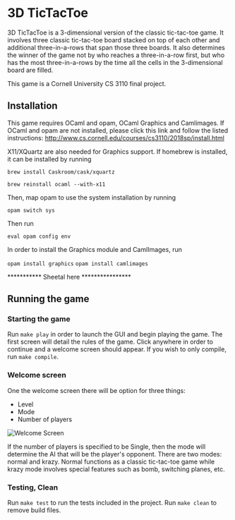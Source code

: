 # 3D TicTacToe

3D TicTacToe is a 3-dimensional version of the classic tic-tac-toe game. It involves three classic tic-tac-toe board stacked on top of each other and additional three-in-a-rows that span those three boards. It also determines the winner of the game not by who reaches a three-in-a-row first, but who has the most three-in-a-rows by the time all the cells in the 3-dimensional board are filled. 

This game is a Cornell University CS 3110 final project.

## Installation

This game requires OCaml and opam, OCaml Graphics and Camlimages. If OCaml and opam are not installed, please click this link and follow the listed instructions: http://www.cs.cornell.edu/courses/cs3110/2018sp/install.html

X11/XQuartz are also needed for Graphics support. If homebrew is installed, it can be installed by running

```brew install Caskroom/cask/xquartz```

```brew reinstall ocaml --with-x11```

Then, map opam to use the system installation by running

`opam switch sys`
 
Then run 

`eval opam config env`

In order to install the Graphics module and CamlImages, run

`opam install graphics`
`opam install camlimages`

*********** Sheetal here ****************

## Running the game

### Starting the game

Run `make play` in order to launch the GUI and begin playing the game. The first screen will detail the rules of the game. Click anywhere in order to continue and a welcome screen should appear.
If you wish to only compile, run `make compile`.

### Welcome screen

One the welcome screen there will be option for three things:
* Level
* Mode
* Number of players

![Welcome Screen](imgs/welcome_screen.png "Welcome Screen")

If the number of players is specified to be Single, then the mode will determine the AI that will be the player's opponent.
There are two modes: normal and krazy. Normal functions as a classic tic-tac-toe game while krazy mode involves special features such as bomb, switching planes, etc.

### Testing, Clean
Run `make test` to run the tests included in the project.
Run `make clean` to remove build files.
